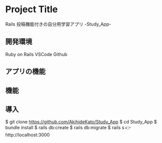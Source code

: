 # Project Title
Rails 投稿機能付きの自分用学習アプリ -Study_App-


## 開発環境
Ruby on Rails
VSCode
Github

## アプリの機能

## 機能

## 導入

$ git clone https://github.com/AkihideKato/Study_App
$ cd Study_App
$ bundle install
$ rails db:create
$ rails db:migrate
$ rails s
👉 http://localhost:3000


